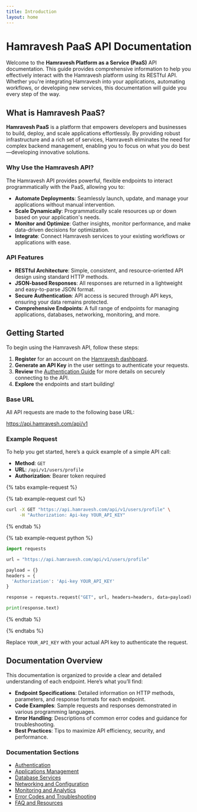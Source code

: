 ```yaml
---
title: Introduction
layout: home
---
```


# Hamravesh PaaS API Documentation

Welcome to the **Hamravesh Platform as a Service (PaaS)** API documentation. This guide provides comprehensive information to help you effectively interact with the Hamravesh platform using its RESTful API. Whether you're integrating Hamravesh into your applications, automating workflows, or developing new services, this documentation will guide you every step of the way.

## What is Hamravesh PaaS?

**Hamravesh PaaS** is a platform that empowers developers and businesses to build, deploy, and scale applications effortlessly. By providing robust infrastructure and a rich set of services, Hamravesh eliminates the need for complex backend management, enabling you to focus on what you do best—developing innovative solutions.

### Why Use the Hamravesh API?

The Hamravesh API provides powerful, flexible endpoints to interact programmatically with the PaaS, allowing you to:

- **Automate Deployments**: Seamlessly launch, update, and manage your applications without manual intervention.
- **Scale Dynamically**: Programmatically scale resources up or down based on your application's needs.
- **Monitor and Optimize**: Gather insights, monitor performance, and make data-driven decisions for optimization.
- **Integrate**: Connect Hamravesh services to your existing workflows or applications with ease.

### API Features

- **RESTful Architecture**: Simple, consistent, and resource-oriented API design using standard HTTP methods.
- **JSON-based Responses**: All responses are returned in a lightweight and easy-to-parse JSON format.
- **Secure Authentication**: API access is secured through API keys, ensuring your data remains protected.
- **Comprehensive Endpoints**: A full range of endpoints for managing applications, databases, networking, monitoring, and more.

## Getting Started

To begin using the Hamravesh API, follow these steps:

1. **Register** for an account on the [Hamravesh dashboard](https://hamravesh.com).
2. **Generate an API Key** in the user settings to authenticate your requests.
3. **Review** the [Authentication Guide](#authentication) for more details on securely connecting to the API.
4. **Explore** the endpoints and start building!

### Base URL

All API requests are made to the following base URL:

https://api.hamravesh.com/api/v1


### Example Request

To help you get started, here’s a quick example of a simple API call:

- **Method**: `GET`
- **URL**: `/api/v1/users/profile`
- **Authorization**: Bearer token required

{% tabs example-request %}

{% tab example-request curl %}
```bash
curl -X GET "https://api.hamravesh.com/api/v1/users/profile" \
     -H "Authorization: Api-key YOUR_API_KEY"
```
{% endtab %}

{% tab example-request python %}
```python
import requests

url = "https://api.hamravesh.com/api/v1/users/profile"

payload = {}
headers = {
  'Authorization': 'Api-key YOUR_API_KEY'
}

response = requests.request("GET", url, headers=headers, data=payload)

print(response.text)
```
{% endtab %}

{% endtabs %}

Replace `YOUR_API_KEY` with your actual API key to authenticate the request.

## Documentation Overview

This documentation is organized to provide a clear and detailed understanding of each endpoint. Here’s what you’ll find:

- **Endpoint Specifications**: Detailed information on HTTP methods, parameters, and response formats for each endpoint.
- **Code Examples**: Sample requests and responses demonstrated in various programming languages.
- **Error Handling**: Descriptions of common error codes and guidance for troubleshooting.
- **Best Practices**: Tips to maximize API efficiency, security, and performance.

### Documentation Sections

- [Authentication](#authentication)  
- [Applications Management](#applications-management)  
- [Database Services](#database-services)  
- [Networking and Configuration](#networking-and-configuration)  
- [Monitoring and Analytics](#monitoring-and-analytics)  
- [Error Codes and Troubleshooting](#error-codes-and-troubleshooting)  
- [FAQ and Resources](#faq-and-resources)